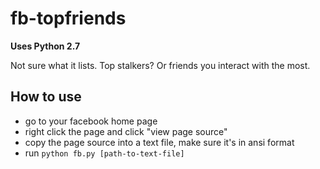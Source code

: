 fb-topfriends
=============

**Uses Python 2.7**

Not sure what it lists. Top stalkers? Or friends you interact with the most.

## How to use

- go to your facebook home page
- right click the page and click "view page source"
- copy the page source into a text file, make sure it's in ansi format
- run ```python fb.py [path-to-text-file]```